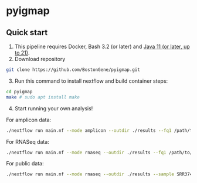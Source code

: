 # pyigmap


## Quick start

1. This pipeline requires Docker, Bash 3.2 (or later) and [Java 11 (or later, up to 21)](http://www.oracle.com/technetwork/java/javase/downloads/index.html).
2. Download repository
```bash
git clone https://github.com/BostonGene/pyigmap.git
```
3. Run this command to install nextflow and build container steps:
```bash
cd pyigmap
make # sudo apt install make
```
4. Start running your own analysis!

For amplicon data:
```bash
./nextflow run main.nf --mode amplicon --outdir ./results --fq1 /path/to/R1.fastq.gz --fq2 /path/to/R2.fastq.gz
```

For RNASeq data:
```bash
./nextflow run main.nf --mode rnaseq --outdir ./results --fq1 /path/to/R1.fastq.gz --fq2 /path/to/R2.fastq.gz
```

For public data:
```bash
./nextflow run main.nf --mode rnaseq --outdir ./results --sample SRR3743469 --reads 10000
```